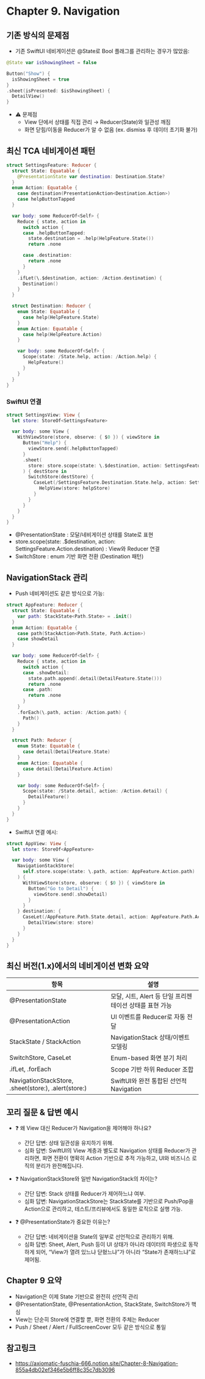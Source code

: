 # Chapter 9. Navigation

## 기존 방식의 문제점
- 기존 SwiftUI 네비게이션은 @State로 Bool 플래그를 관리하는 경우가 많았음:
```swift
@State var isShowingSheet = false

Button("Show") {
  isShowingSheet = true
}
.sheet(isPresented: $isShowingSheet) {
  DetailView()
}
```

- ⚠️ 문제점
  - View 단에서 상태를 직접 관리 → Reducer(State)와 일관성 깨짐
  - 화면 닫힘/이동을 Reducer가 알 수 없음 (ex. dismiss 후 데이터 초기화 불가)

## 최신 TCA 네비게이션 패턴
```swift
struct SettingsFeature: Reducer {
  struct State: Equatable {
    @PresentationState var destination: Destination.State?
  }
  enum Action: Equatable {
    case destination(PresentationAction<Destination.Action>)
    case helpButtonTapped
  }

  var body: some ReducerOf<Self> {
    Reduce { state, action in
      switch action {
      case .helpButtonTapped:
        state.destination = .help(HelpFeature.State())
        return .none

      case .destination:
        return .none
      }
    }
    .ifLet(\.$destination, action: /Action.destination) {
      Destination()
    }
  }

  struct Destination: Reducer {
    enum State: Equatable {
      case help(HelpFeature.State)
    }
    enum Action: Equatable {
      case help(HelpFeature.Action)
    }

    var body: some ReducerOf<Self> {
      Scope(state: /State.help, action: /Action.help) {
        HelpFeature()
      }
    }
  }
}
```
### SwiftUI 연결
```swift
struct SettingsView: View {
  let store: StoreOf<SettingsFeature>

  var body: some View {
    WithViewStore(store, observe: { $0 }) { viewStore in
      Button("Help") {
        viewStore.send(.helpButtonTapped)
      }
      .sheet(
        store: store.scope(state: \.$destination, action: SettingsFeature.Action.destination)
      ) { destStore in
        SwitchStore(destStore) {
          CaseLet(/SettingsFeature.Destination.State.help, action: SettingsFeature.Destination.Action.help) { helpStore in
            HelpView(store: helpStore)
          }
        }
      }
    }
  }
}
```
- @PresentationState : 모달/네비게이션 상태를 State로 표현
- store.scope(state: \.$destination, action: SettingsFeature.Action.destination) : View와 Reducer 연결
- SwitchStore : enum 기반 화면 전환 (Destination 패턴)

## NavigationStack 관리
- Push 네비게이션도 같은 방식으로 가능:
```swift
struct AppFeature: Reducer {
  struct State: Equatable {
    var path: StackState<Path.State> = .init()
  }
  enum Action: Equatable {
    case path(StackAction<Path.State, Path.Action>)
    case showDetail
  }

  var body: some ReducerOf<Self> {
    Reduce { state, action in
      switch action {
      case .showDetail:
        state.path.append(.detail(DetailFeature.State()))
        return .none
      case .path:
        return .none
      }
    }
    .forEach(\.path, action: /Action.path) {
      Path()
    }
  }

  struct Path: Reducer {
    enum State: Equatable {
      case detail(DetailFeature.State)
    }
    enum Action: Equatable {
      case detail(DetailFeature.Action)
    }

    var body: some ReducerOf<Self> {
      Scope(state: /State.detail, action: /Action.detail) {
        DetailFeature()
      }
    }
  }
}
```
- SwiftUI 연결 예시:
```swift
struct AppView: View {
  let store: StoreOf<AppFeature>

  var body: some View {
    NavigationStackStore(
      self.store.scope(state: \.path, action: AppFeature.Action.path)
    ) {
      WithViewStore(store, observe: { $0 }) { viewStore in
        Button("Go to Detail") {
          viewStore.send(.showDetail)
        }
      }
    } destination: {
      CaseLet(/AppFeature.Path.State.detail, action: AppFeature.Path.Action.detail) { store in
        DetailView(store: store)
      }
    }
  }
}
```

## 최신 버전(1.x)에서의 네비게이션 변화 요약
항목 | 설명
-- | --
@PresentationState | 모달, 시트, Alert 등 단일 프리젠테이션 상태를 표현 가능
@PresentationAction | UI 이벤트를 Reducer로 자동 전달
StackState / StackAction | NavigationStack 상태/이벤트 모델링
SwitchStore, CaseLet | Enum-based 화면 분기 처리
.ifLet, .forEach | Scope 기반 하위 Reducer 조합
NavigationStackStore, .sheet(store:), .alert(store:) | SwiftUI와 완전 통합된 선언적 Navigation

## 꼬리 질문 & 답변 예시
- ❓ 왜 View 대신 Reducer가 Navigation을 제어해야 하나요?
  - 간단 답변: 상태 일관성을 유지하기 위해.
  - 심화 답변: SwiftUI의 View 계층과 별도로 Navigation 상태를 Reducer가 관리하면, 화면 전환이 명확히 Action 기반으로 추적 가능하고, UI와 비즈니스 로직의 분리가 완전해집니다.

- ❓ NavigationStackStore와 일반 NavigationStack의 차이는?
  - 간단 답변: Stack 상태를 Reducer가 제어하느냐 여부.
  - 심화 답변: NavigationStackStore는 StackState를 기반으로 Push/Pop을 Action으로 관리하고, 테스트/프리뷰에서도 동일한 로직으로 실행 가능.

- ❓ @PresentationState가 중요한 이유는?
  - 간단 답변: 네비게이션을 State의 일부로 선언적으로 관리하기 위해.
  - 심화 답변: Sheet, Alert, Push 등이 UI 상태가 아니라 데이터의 파생으로 동작하게 되어, “View가 열려 있느냐 닫혔느냐”가 아니라 “State가 존재하느냐”로 제어됨.

## Chapter 9 요약
- Navigation은 이제 State 기반으로 완전히 선언적 관리
- @PresentationState, @PresentationAction, StackState, SwitchStore가 핵심
- View는 단순히 Store에 연결할 뿐, 화면 전환의 주체는 Reducer
- Push / Sheet / Alert / FullScreenCover 모두 같은 방식으로 통일

## 참고링크
- https://axiomatic-fuschia-666.notion.site/Chapter-8-Navigation-855a4db02ef346e5b6ff8c35c7db3096